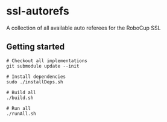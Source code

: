 # ssl-autorefs
A collection of all available auto referees for the RoboCup SSL

## Getting started
```
# Checkout all implementations
git submodule update --init

# Install dependencies
sudo ./installDeps.sh

# Build all
./build.sh

# Run all
./runAll.sh
```

